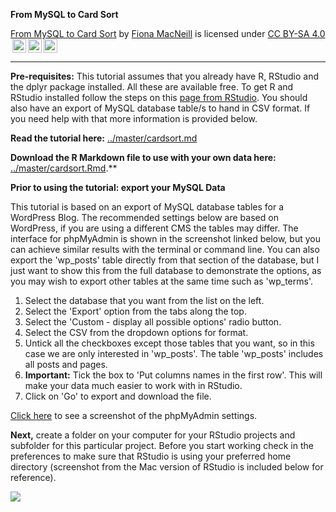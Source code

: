 **From MySQL to Card Sort**

<p xmlns:dct="http://purl.org/dc/terms/" xmlns:cc="http://creativecommons.org/ns#" class="license-text"><a rel="cc:attributionURL" property="dct:title" href="https://github.com/FionaMacNeill/card_sort">From MySQL to Card Sort</a> by <a rel="cc:attributionURL dct:creator" property="cc:attributionName" href="https://github.com/FionaMacNeill">Fiona MacNeill</a> is licensed under <a rel="license" href="https://creativecommons.org/licenses/by-sa/4.0">CC BY-SA 4.0<img style="height:22px!important;margin-left:3px;vertical-align:text-bottom;" src="https://mirrors.creativecommons.org/presskit/icons/cc.svg?ref=chooser-v1" /><img style="height:22px!important;margin-left:3px;vertical-align:text-bottom;" src="https://mirrors.creativecommons.org/presskit/icons/by.svg?ref=chooser-v1" /><img style="height:22px!important;margin-left:3px;vertical-align:text-bottom;" src="https://mirrors.creativecommons.org/presskit/icons/sa.svg?ref=chooser-v1" /></a></p>

<hr>

**Pre-requisites:** This tutorial assumes that you already have R, RStudio and the dplyr package installed. All these are available free. To get R and RStudio installed follow the steps on this [page from RStudio](https://rstudio.com/products/rstudio/download/#download). You should also have an export of MySQL database table/s to hand in CSV format. If you need help with that more information is provided below.

**Read the tutorial here:** [../master/cardsort.md](../master/cardsort.md)

**Download the R Markdown file to use with your own data here:** [../master/cardsort.Rmd](../master/cardsort.Rmd).**

**Prior to using the tutorial: export your MySQL Data**

This tutorial is based on an export of MySQL database tables for a WordPress Blog. The recommended settings below are based on WordPress, if you are using a different CMS the tables may differ. The interface for phpMyAdmin is shown in the screenshot linked below, but you can achieve similar results with the terminal or command line. You can also export the 'wp_posts' table directly from that section of the database, but I just want to show this from the full database to demonstrate the options, as you may wish to export other tables at the same time such as 'wp_terms'.

1. Select the database that you want from the list on the left.
2. Select the 'Export' option from the tabs along the top.
3. Select the 'Custom - display all possible options' radio button.
4. Select the CSV from the dropdown options for format.
5. Untick all the checkboxes except those tables that you want, so in this case we are only interested in 'wp_posts'. The table 'wp_posts' includes all posts and pages.
6. **Important:** Tick the box to 'Put columns names in the first row'. This will make your data much easier to work with in RStudio.
7. Click on 'Go' to export and download the file.

[Click here](../master/mySQLexportSettings.png) to see a screenshot of the phpMyAdmin settings.

**Next,** create a folder on your computer for your RStudio projects and subfolder for this particular project. Before you start working check in the preferences to make sure that RStudio is using your preferred home directory (screenshot from the Mac version of RStudio is included below for reference).

<img src="../master/rstudioprefs.png" />



 
